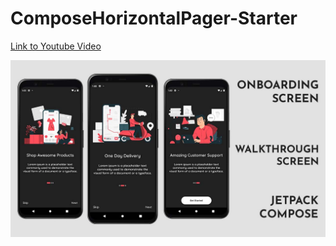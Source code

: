 # ComposeHorizontalPager-Starter

[Link to Youtube Video](https://www.youtube.com/watch?v=xUxbVCAd9u0")


![Thumbnail](https://github.com/AndroidLibrariesYoutube/ComposeHorizontalPager-Starter/blob/master/HorizontaPager-Compose.jpg)
